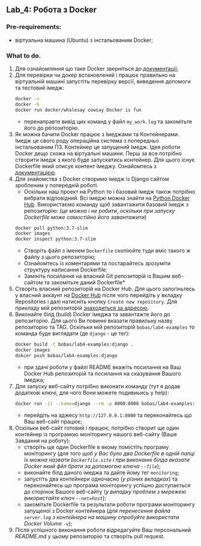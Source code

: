 ## Lab_4: Робота з Docker
### Pre-requirements:
- віртуальна машина (Ubuntu) з інстальованим Docker;
### What to do.
1. Для ознайомляння що таке Docker зверніться до [документації](https://docs.docker.com/);
2. Для перевірки чи докер встановлений і працює правильно на віртуальній машині запустіть перевірку версії, виведення допомоги та тестовий імедж:
    ```bash
    docker -v
    docker -h
    docker run docker/whalesay cowsay Docker is fun
    ```
    - перенаправте вивід цих команд у файл `my_work.log` та закомітьте його до репозиторію.
3. Як можна бачити Docker працює з Імеджами та Контейнерами. Імедж це свого роду операційна система з попередньо інстальованим ПЗ. Контейнер це запущений Імедж. Ідея роботи Docker дещо схожа на віртуальні машини. Перш за все потрібно створити імедж з якого буде запускатись контейнер. Для цього існує Dockerfile який описує контент імеджу. Ознайомтесь з [документацією](https://docs.docker.com/engine/reference/builder/).
4. Для знайомства з Docker створимо імедж із Django сайтом зробленим у попередній роботі.
    - Оскільки наш проект на Python то і базовий імедж також потрібно вибрати відповідний. Всі імеджі можна знайти на [Python Docker Hub](https://hub.docker.com/_/python). Використаємо команду щоб завантажити базовий імедж з репозиторію: (_це можна і не робити, оскільки при запуску Dockerfile може самостійно його завантажити_)
    ```bash
    docker pull python:3.7-slim
    docker images
    docker inspect python:3.7-slim
    ```
    - Створіть файл з іменем `Dockerfile` скопіюйте туди вміс такого ж файлу з цього репозиторію;
    - Ознайомтесь із коментарями та постарайтесь зрозуміти структуру написання Dockerfile;
    - Замініть посилання на власний Git репозиторій із Вашим веб-сайтом та закомітьте даний Dockerfile*
5. Створіть власний репозиторій на Docker Hub. Для цього залогіньтесь у власний аккаунт на [Docker Hub](https://hub.docker.com) після чого перейдіть у вкладку Repositories і далі натисніть кнопку `Create new repository`. Для прикладу мій репозиторій [знаходиться за адресою](https://cloud.docker.com/repository/registry-1.docker.io/bobas/lab4-examples).
6. Виконайте білд (build) Docker імеджа та завантажте його до репозиторію. Для цього Ви повинні вказати правильну назву репозиторію та TAG. Оскільки мій репозиторій `bobas/lab4-examples` то команда буде виглядати (де `django` - це тег): 
    ```bash
    docker build -t bobas/lab4-examples:django .
    docker images
    dokcer push bobas/lab4-examples:django
    ```
    - при здачі роботи у файлі README вкажіть посилання на Ваш Docker Hub репозиторій та посилання на сказування Вашого імеджа;
7. Для запуску веб-сайту потрібно виконати команду (тут я додав додаткові ключі, для чого Вони можете подивиьись у help):
    ```bash
    docker run -it --name=django --rm -p 8000:8000 bobas/lab4-examples:1
    ``` 
    - перейдіть на аджесу `http://127.0.0.1:8000` та переконайтесь що Ваш веб-сайт працює;
8. Оскільки веб-сайт готовий і працює, потрібно створит ще один контейнер із програмою моніторингу нашого веб-сайту (Ваше Завдання на роботу):
    - створіть ще один Dockerfile в якому помістіть програму моніторингу (_для того щоб у Вас було два Dockerfile в одній папці їх можна назвати `Dockerfile.site` і при виконанні білда вказати Docker який фйл брати за допомогою ключа `--file`_);
    - виконайте білд даного імеджа та дайте йому тег `monitoring`;
    - запустіть два контейнери одночасно (_у різних вкладках_) та переконайтесь що програма моніторингу успішно доступається до сторінок Вашого веб-сайту (_у випадку проблем з мережею використайте ключ `--net=host`_);
    - закомітьте Dockerfile та результати роботи програми моніторингу запущеної з Docker контейнера (_для перенесення файла `server.log` з контейнера на машину спробуйте використати Docker Volume `-v`_);
9. Після успішного виконання роботи відредагуйте Ваш персональний _README.md_ у цьому репозиторію та створіть pull request.